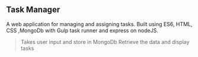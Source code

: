 ## Task Manager
A web application for managing and assigning tasks. Built using ES6, HTML, CSS ,MongoDb with Gulp task runner and express on nodeJS.
 > Takes user input and store in MongoDb
 >Retrieve the data and display tasks